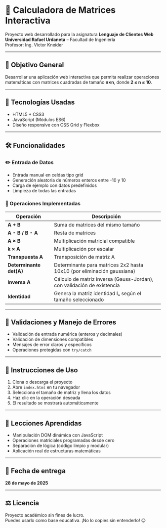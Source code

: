 # 📐 Calculadora de Matrices Interactiva

Proyecto web desarrollado para la asignatura **Lenguaje de Clientes Web**  
**Universidad Rafael Urdaneta** – Facultad de Ingeniería  
Profesor: Ing. Víctor Kneider

---

## 🎯 Objetivo General

Desarrollar una aplicación web interactiva que permita realizar operaciones matemáticas con matrices cuadradas de tamaño **n×n**, donde **2 ≤ n ≤ 10**.

---

## 🧩 Tecnologías Usadas

- HTML5 + CSS3
- JavaScript (Módulos ES6)
- Diseño responsive con CSS Grid y Flexbox

---

## 🛠️ Funcionalidades

### ✏️ Entrada de Datos

- Entrada manual en celdas tipo grid
- Generación aleatoria de números enteros entre -10 y 10
- Carga de ejemplo con datos predefinidos
- Limpieza de todas las entradas

### 🧮 Operaciones Implementadas

| Operación                   | Descripción                                                                 |
|----------------------------|-----------------------------------------------------------------------------|
| **A + B**                  | Suma de matrices del mismo tamaño                                           |
| **A - B / B - A**          | Resta de matrices                                                          |
| **A × B**                  | Multiplicación matricial compatible                                        |
| **k × A**                  | Multiplicación por escalar                                                 |
| **Transpuesta A**          | Transposición de matriz A                                                  |
| **Determinante det(A)**    | Determinante para matrices 2x2 hasta 10x10 (por eliminación gaussiana)     |
| **Inversa A**              | Cálculo de matriz inversa (Gauss-Jordan), con validación de existencia     |
| **Identidad**              | Genera la matriz identidad Iₙ según el tamaño seleccionado                 |

---

## 🧪 Validaciones y Manejo de Errores

- Validación de entrada numérica (enteros y decimales)
- Validación de dimensiones compatibles
- Mensajes de error claros y específicos
- Operaciones protegidas con `try/catch`

---

## 🚀 Instrucciones de Uso

1. Clona o descarga el proyecto
2. Abre `index.html` en tu navegador
3. Selecciona el tamaño de matriz y llena los datos
4. Haz clic en la operación deseada
5. El resultado se mostrará automáticamente

---

## 🧠 Lecciones Aprendidas

- Manipulación DOM dinámica con JavaScript
- Operaciones matriciales programadas desde cero
- Separación de lógica (código limpio y modular)
- Aplicación real de estructuras matemáticas

---

## 📅 Fecha de entrega

**28 de mayo de 2025**

---

## ⚖️ Licencia

Proyecto académico sin fines de lucro.  
Puedes usarlo como base educativa. ¡No lo copies sin entenderlo! 😉